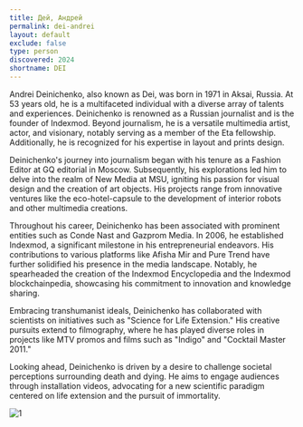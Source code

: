 ```yaml
---
title: Дей, Андрей
permalink: dei-andrei
layout: default
exclude: false
type: person
discovered: 2024
shortname: DEI
---
```


Andrei Deinichenko, also known as Dei, was born in 1971 in Aksai, Russia. At 53 years old, he is a multifaceted individual with a diverse array of talents and experiences. Deinichenko is renowned as a Russian journalist and is the founder of Indexmod. Beyond journalism, he is a versatile multimedia artist, actor, and visionary, notably serving as a member of the Eta fellowship. Additionally, he is recognized for his expertise in layout and prints design.

Deinichenko's journey into journalism began with his tenure as a Fashion Editor at GQ editorial in Moscow. Subsequently, his explorations led him to delve into the realm of New Media at MSU, igniting his passion for visual design and the creation of art objects. His projects range from innovative ventures like the eco-hotel-capsule to the development of interior robots and other multimedia creations.

Throughout his career, Deinichenko has been associated with prominent entities such as Conde Nast and Gazprom Media. In 2006, he established Indexmod, a significant milestone in his entrepreneurial endeavors. His contributions to various platforms like Afisha Mir and Pure Trend have further solidified his presence in the media landscape. Notably, he spearheaded the creation of the Indexmod Encyclopedia and the Indexmod blockchainpedia, showcasing his commitment to innovation and knowledge sharing.

Embracing transhumanist ideals, Deinichenko has collaborated with scientists on initiatives such as "Science for Life Extension." His creative pursuits extend to filmography, where he has played diverse roles in projects like MTV promos and films such as "Indigo" and "Cocktail Master 2011."

Looking ahead, Deinichenko is driven by a desire to challenge societal perceptions surrounding death and dying. He aims to engage audiences through installation videos, advocating for a new scientific paradigm centered on life extension and the pursuit of immortality.

![1](2)
